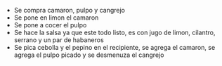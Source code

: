 - Se compra camaron, pulpo y cangrejo
- Se pone  en limon el camaron
- Se pone a cocer el pulpo
- Se hace la salsa ya que este todo listo, es con jugo de limon, cilantro, serrano y un par de habaneros
- Se pica cebolla y el pepino en el recipiente, se agrega el camaron, se agrega el pulpo picado y se desmenuza el cangrejo
